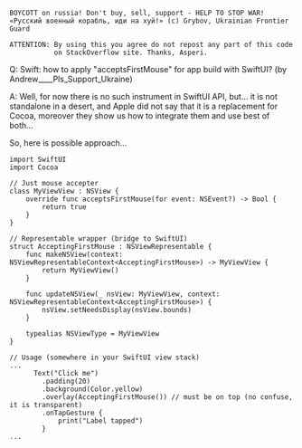 ```
BOYCOTT on russia! Don't buy, sell, support - HELP TO STOP WAR!
«Русский военный корабль, иди на хуй!» (c) Grybov, Ukrainian Frontier Guard

ATTENTION: By using this you agree do not repost any part of this code
           on StackOverflow site. Thanks, Asperi.
```

Q: Swift: how to apply "acceptsFirstMouse" for app build with SwiftUI? (by Andrew____Pls_Support_Ukraine)

A: Well, for now there is no such instrument in SwiftUI API, but... it is not standalone in a desert, and Apple did not say that it is a replacement for Cocoa, moreover they show us how to integrate them and use best of both...

So, here is possible approach...

    import SwiftUI
    import Cocoa
    
    // Just mouse accepter
    class MyViewView : NSView {
        override func acceptsFirstMouse(for event: NSEvent?) -> Bool {
            return true
        }
    }
    
    // Representable wrapper (bridge to SwiftUI)
    struct AcceptingFirstMouse : NSViewRepresentable {
        func makeNSView(context: NSViewRepresentableContext<AcceptingFirstMouse>) -> MyViewView {
            return MyViewView()
        }
    
        func updateNSView(_ nsView: MyViewView, context: NSViewRepresentableContext<AcceptingFirstMouse>) {
            nsView.setNeedsDisplay(nsView.bounds)
        }
    
        typealias NSViewType = MyViewView
    }
    
    // Usage (somewhere in your SwiftUI view stack)
    ...
          Text("Click me")
            .padding(20)
            .background(Color.yellow)
            .overlay(AcceptingFirstMouse()) // must be on top (no confuse, it is transparent)
            .onTapGesture {
                print("Label tapped")
            }
    ...

